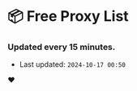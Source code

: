 # :package: Free Proxy List
### Updated every 15 minutes.

- Last updated: `2024-10-17 00:50`

:heart:
